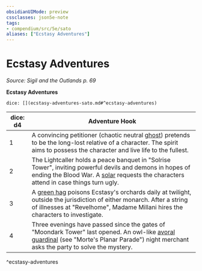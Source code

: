 ```yaml
---
obsidianUIMode: preview
cssclasses: json5e-note
tags:
- compendium/src/5e/sato
aliases: ["Ecstasy Adventures"]
---
```

# Ecstasy Adventures
*Source: Sigil and the Outlands p. 69* 

**Ecstasy Adventures**

`dice: [](ecstasy-adventures-sato.md#^ecstasy-adventures)`

| dice: d4 | Adventure Hook |
|----------|----------------|
| 1 | A convincing petitioner (chaotic neutral [ghost](/Systems/5e/bestiary/undead/ghost.md)) pretends to be the long-lost relative of a character. The spirit aims to possess the character and live life to the fullest. |
| 2 | The Lightcaller holds a peace banquet in "Solrise Tower", inviting powerful devils and demons in hopes of ending the Blood War. A [solar](/Systems/5e/bestiary/celestial/solar.md) requests the characters attend in case things turn ugly. |
| 3 | A [green hag](/Systems/5e/bestiary/fey/green-hag.md) poisons Ecstasy's orchards daily at twilight, outside the jurisdiction of either monarch. After a string of illnesses at "Revelhome", Madame Millani hires the characters to investigate. |
| 4 | Three evenings have passed since the gates of "Moondark Tower" last opened. An owl-like [avoral guardinal](/Systems/5e/bestiary/celestial/avoral-guardinal-mpp.md) (see "Morte's Planar Parade") night merchant asks the party to solve the mystery. |
^ecstasy-adventures